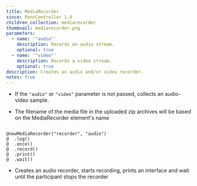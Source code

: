 ```yaml
---
title: MediaRecorder
since: PennController 1.8
children_collection: mediarecorder
thumbnail: mediarecorder.png
parameters:
  - name: '"audio"'
    description: Records an audio stream.
    optional: true
  - name: '"video"'
    description: Records a video stream.
    optional: true
description: Creates an audio and/or video recorder. 
notes: true
---
```


+ If the `"audio"` or `"video"` parameter is not passed, collects
an audio-video sample.

+ The filename of the media file in the uploaded zip archives will be based on the MediaRecorder element's name

<!--more-->

<pre><code class="language-diff-javascript diff-highlight try-true">
@newMediaRecorder("recorder", "audio")
@  .log()
@  .once()
@  .record()
@  .print()
@  .wait()
</code></pre>

+ Creates an audio recorder, starts recording, prints an interface and wait until the participant stops the recorder
